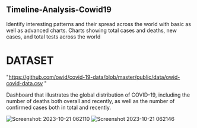 ## Timeline-Analysis-Cowid19

Identify interesting patterns and their spread across the world with basic as well as advanced charts.
Charts showing total cases and deaths, new cases, and total tests across the world

# DATASET 
  "https://github.com/owid/covid-19-data/blob/master/public/data/owid-covid-data.csv "

Dashboard that illustrates the global distribution of COVID-19, including the number of deaths both overall and recently, as well as the number of confirmed cases both in total and recently.

![Screenshot: 2023-10-21 062110](https://github.com/Vijayendar0622/Timeline-Analysis-Cowid19-/assets/112705175/3ce9c7b0-b02c-4f61-9dc0-fd6b2466bed8)
![Screenshot 2023-10-21 062146](https://github.com/Vijayendar0622/Timeline-Analysis-Cowid19-/assets/112705175/5302035d-57ff-41dd-b4ec-2e78098f470a)


